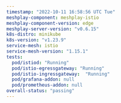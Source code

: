 ```yaml
---
timestamp: "2022-10-11 16:58:56 UTC Tue"
meshplay-component: meshplay-istio
meshplay-component-version: edge
meshplay-server-version: "v0.6.15"
k8s-distro: minikube
k8s-version: "v1.23.9"
service-mesh: istio
service-mesh-version: "1.15.1"
tests:
  pod/istiod: "Running"
  pod/istio-egressgateway: "Running"
  pod/istio-ingressgateway:  "Running"
  pod/grafana-addon: null
  pod/prometheus-addon: null
overall-status: "passing"
---
```

